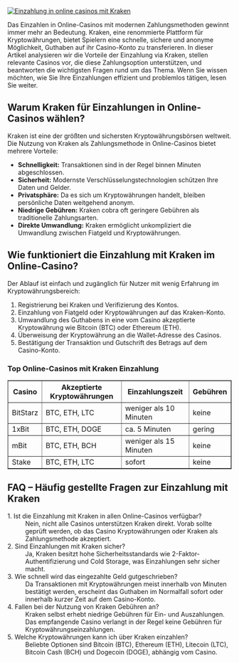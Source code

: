 [![Einzahlung in online casinos mit Kraken](https://123-caf.pages.dev/gitsignup.png)](https://vrmoo.ru/Bt82HjjY)

<p>Das Einzahlen in Online-Casinos mit modernen Zahlungsmethoden gewinnt immer mehr an Bedeutung. Kraken, eine renommierte Plattform für Kryptowährungen, bietet Spielern eine schnelle, sichere und anonyme Möglichkeit, Guthaben auf ihr Casino-Konto zu transferieren. In dieser Artikel analysieren wir die Vorteile der Einzahlung via Kraken, stellen relevante Casinos vor, die diese Zahlungsoption unterstützen, und beantworten die wichtigsten Fragen rund um das Thema. Wenn Sie wissen möchten, wie Sie Ihre Einzahlungen effizient und problemlos tätigen, lesen Sie weiter.</p>  <h2>Warum Kraken für Einzahlungen in Online-Casinos wählen?</h2> <p>Kraken ist eine der größten und sichersten Kryptowährungsbörsen weltweit. Die Nutzung von Kraken als Zahlungsmethode in Online-Casinos bietet mehrere Vorteile:</p> <ul>   <li><strong>Schnelligkeit:</strong> Transaktionen sind in der Regel binnen Minuten abgeschlossen.</li>   <li><strong>Sicherheit:</strong> Modernste Verschlüsselungstechnologien schützen Ihre Daten und Gelder.</li>   <li><strong>Privatsphäre:</strong> Da es sich um Kryptowährungen handelt, bleiben persönliche Daten weitgehend anonym.</li>   <li><strong>Niedrige Gebühren:</strong> Kraken cobra oft geringere Gebühren als traditionelle Zahlungsarten.</li>   <li><strong>Direkte Umwandlung:</strong> Kraken ermöglicht unkompliziert die Umwandlung zwischen Fiatgeld und Kryptowährungen.</li> </ul>  <h2>Wie funktioniert die Einzahlung mit Kraken im Online-Casino?</h2> <p>Der Ablauf ist einfach und zugänglich für Nutzer mit wenig Erfahrung im Kryptowährungsbereich:</p> <ol>   <li>Registrierung bei Kraken und Verifizierung des Kontos.</li>   <li>Einzahlung von Fiatgeld oder Kryptowährungen auf das Kraken-Konto.</li>   <li>Umwandlung des Guthabens in eine vom Casino akzeptierte Kryptowährung wie Bitcoin (BTC) oder Ethereum (ETH).</li>   <li>Überweisung der Kryptowährung an die Wallet-Adresse des Casinos.</li>   <li>Bestätigung der Transaktion und Gutschrift des Betrags auf dem Casino-Konto.</li> </ol>  <h3>Top Online-Casinos mit Kraken Einzahlung</h3> <table border="1" cellpadding="8" cellspacing="0">   <thead>     <tr>       <th>Casino</th>       <th>Akzeptierte Kryptowährungen</th>       <th>Einzahlungszeit</th>       <th>Gebühren</th>     </tr>   </thead>   <tbody>     <tr>       <td>BitStarz</td>       <td>BTC, ETH, LTC</td>       <td>weniger als 10 Minuten</td>       <td>keine</td>     </tr>     <tr>       <td>1xBit</td>       <td>BTC, ETH, DOGE</td>       <td>ca. 5 Minuten</td>       <td>gering</td>     </tr>     <tr>       <td>mBit</td>       <td>BTC, ETH, BCH</td>       <td>weniger als 15 Minuten</td>       <td>keine</td>     </tr>     <tr>       <td>Stake</td>       <td>BTC, ETH, LTC</td>       <td>sofort</td>       <td>keine</td>     </tr>   </tbody> </table>  <h2>FAQ – Häufig gestellte Fragen zur Einzahlung mit Kraken</h2> <dl>   <dt>1. Ist die Einzahlung mit Kraken in allen Online-Casinos verfügbar?</dt>   <dd>Nein, nicht alle Casinos unterstützen Kraken direkt. Vorab sollte geprüft werden, ob das Casino Kryptowährungen oder Kraken als Zahlungsmethode akzeptiert.</dd>    <dt>2. Sind Einzahlungen mit Kraken sicher?</dt>   <dd>Ja, Kraken besitzt hohe Sicherheitsstandards wie 2-Faktor-Authentifizierung und Cold Storage, was Einzahlungen sehr sicher macht.</dd>    <dt>3. Wie schnell wird das eingezahlte Geld gutgeschrieben?</dt>   <dd>Da Transaktionen mit Kryptowährungen meist innerhalb von Minuten bestätigt werden, erscheint das Guthaben im Normalfall sofort oder innerhalb kurzer Zeit auf dem Casino-Konto.</dd>    <dt>4. Fallen bei der Nutzung von Kraken Gebühren an?</dt>   <dd>Kraken selbst erhebt niedrige Gebühren für Ein- und Auszahlungen. Das empfangende Casino verlangt in der Regel keine Gebühren für Kryptowährungseinzahlungen.</dd>    <dt>5. Welche Kryptowährungen kann ich über Kraken einzahlen?</dt>   <dd>Beliebte Optionen sind Bitcoin (BTC), Ethereum (ETH), Litecoin (LTC), Bitcoin Cash (BCH) und Dogecoin (DOGE), abhängig vom Casino.</dd> </dl>